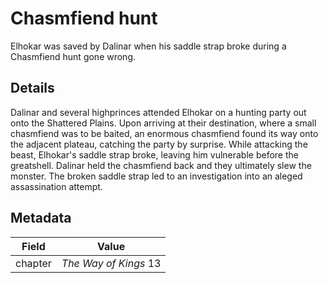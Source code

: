 # Chasmfiend hunt
Elhokar was saved by Dalinar when his saddle strap broke during a Chasmfiend hunt gone wrong.

## Details
Dalinar and several highprinces attended Elhokar on a hunting party out onto the Shattered Plains. Upon arriving at their destination, where a small chasmfiend was to be baited, an enormous chasmfiend found its way onto the adjacent plateau, catching the party by surprise. While attacking the beast, Elhokar's saddle strap broke, leaving him vulnerable before the greatshell. Dalinar held the chasmfiend back and they ultimately slew the monster. The broken saddle strap led to an investigation into an aleged assassination attempt.

## Metadata
| Field | Value |
| ----- | ----- |
| chapter | *The Way of Kings* 13 |
